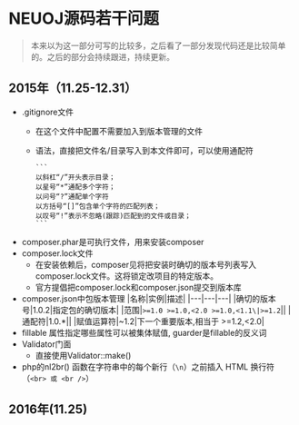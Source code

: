 # NEUOJ源码若干问题
> 本来以为这一部分可写的比较多，之后看了一部分发现代码还是比较简单的。之后的部分会持续跟进，持续更新。

## 2015年（11.25-12.31）
* .gitignore文件
  * 在这个文件中配置不需要加入到版本管理的文件
  * 语法，直接把文件名/目录写入到本文件即可，可以使用通配符
  
        ```
        以斜杠“/”开头表示目录；
        以星号“*”通配多个字符；
        以问号“?”通配单个字符
        以方括号“[]”包含单个字符的匹配列表；
        以叹号“!”表示不忽略(跟踪)匹配到的文件或目录；
        ```
* composer.phar是可执行文件，用来安装composer
* composer.lock文件
  * 在安装依赖后，composer见将把安装时确切的版本号列表写入composer.lock文件。这将锁定改项目的特定版本。
  * 官方提倡把composer.lock和composer.json提交到版本库
* composer.json中包版本管理
  |名称|实例|描述|
  |---|---|---|
  |确切的版本号|1.0.2|指定包的确切版本|
  |范围|`>=1.0 >=1.0,<2.0 >=1.0,<1.1\|>=1.2`||
  |通配符|1.0.*||
  |赋值运算符|~1.2|下一个重要版本,相当于 >=1.2,<2.0|
* fillable 属性指定哪些属性可以被集体赋值, guarder是fillable的反义词
* Validator门面
    * 直接使用Validator::make()
* php的nl2br() 函数在字符串中的每个新行（`\n`）之前插入 HTML 换行符（`<br> 或 <br />`）

## 2016年(11.25)
